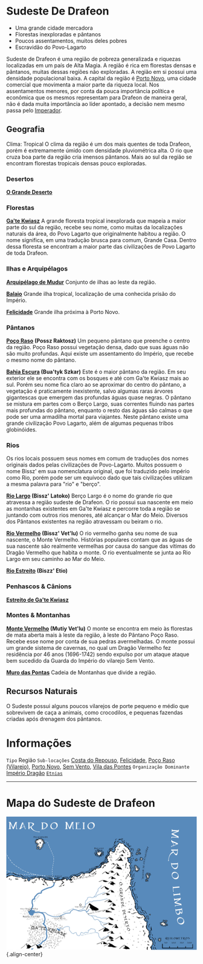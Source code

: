 <!-- TITLE: Sudeste De Drafeon -->
<!-- SUBTITLE: Lar dos pântanos do Povo-Lagarto -->

# Sudeste De Drafeon
* Uma grande cidade mercadora
* Florestas inexploradas e pântanos
* Poucos assentamentos, muitos deles pobres
* Escravidão do Povo-Lagarto

Sudeste de Drafeon é uma região de pobreza generalizada e riquezas localizadas em um país de Alta Magia. A região é rica em florestas densas e pântanos, muitas dessas regiões não exploradas. A região em si possui uma densidade populacional baixa. A capital da região é [Porto Novo](), uma cidade comercial que movimenta a maior parte da riqueza local. Nos assentamentos menores, por conta da pouca importância política e econômica que os mesmos representam para Drafeon de maneira geral, não é dada muita importância ao líder apontado, a decisão nem mesmo passa pelo [Imperador](http://localhost/rankings-e-titulos/imperador-dragao#imperador-dragao).

## Geografia
Clima: Tropical O clima da região é um dos mais quentes de toda Drafeon, porém é extremamente úmido com densidade pluviométrica alta. O rio que cruza boa parte da região cria imensos pântanos. Mais ao sul da região se encontram florestas tropicais densas pouco exploradas. 

### Desertos
**[O Grande Deserto](http://localhost/lugares/plano-material/drafeon/sudeste-de-drafeon/o-grande-deserto#o-grande-deserto)**

### Florestas
**[Ga'te Kwiasz](http://localhost/lugares/plano-material/drafeon/sudeste-de-drafeon/gate-kwiasz#gate-kwiasz)**
A grande floresta tropical inexplorada que mapeia a maior parte do sul da região, recebe seu nome, como muitas da localizações naturais da área, do Povo Lagarto que originalmente habitou a região. O nome significa, em uma tradução brusca para comum, Grande Casa. Dentro dessa floresta se encontram a maior parte das civilizações de Povo Lagarto de toda Drafeon. 

### Ilhas e Arquipélagos
**[Arquipélago de Mudur](http://localhost/lugares/plano-material/drafeon/sudeste-de-drafeon/arquipelago-de-mudur#arquipelago-de-mudur)**
Conjunto de ilhas ao leste da região.

**[Balaio](http://localhost/lugares/plano-material/drafeon/sudeste-de-drafeon/balaio#balaio)**
Grande ilha tropical, localização de uma conhecida prisão do Império.

**[Felicidade](http://localhost/lugares/plano-material/drafeon/sudeste-de-drafeon/felicidade#felicidade)**
Grande ilha próxima à Porto Novo.

### Pântanos
**[Poço Raso](http://localhost/lugares/plano-material/drafeon/sudeste-de-drafeon/poco-raso-pantano#poco-raso) (Possz Raktosz)**
Um pequeno pântano que preenche o centro da região. Poço Raso possui vegetação densa, dado que suas águas não são muito profundas. Aqui existe um assentamento do Império, que recebe o mesmo nome do pântano. 

**[Bahia Escura](http://localhost/lugares/plano-material/drafeon/sudeste-de-drafeon/bahia-escura#bahia-escura) (Bua'tyk Szkar)**
Este é o maior pântano da região. Em seu exterior ele se encontra com os bosques e até com Ga'te Kwiasz mais ao sul. Porém seu nome fica claro ao se aproximar do centro do pântano, a vegetação é praticamente inexistente, salvo algumas raras árvores gigantescas que emergem das profundas águas quase negras. O pântano se mistura em partes com o Berço Largo, suas correntes fluindo nas partes mais profundas do pântano, enquanto o resto das águas são calmas o que pode ser uma armadilha mortal para viajantes. Neste pântano existe uma grande civilização Povo Lagarto, além de algumas pequenas tribos globinóides. 

### Rios
Os rios locais possuem seus nomes em comum de traduções dos nomes originais dados pelas civilizações de Povo-Lagarto. Muitos possuem o nome Bissz' em sua nomenclatura original, que foi traduzido pelo império como Rio, porém pode ser um equívoco dado que tais civilizações utilizam a mesma palavra para "rio" e "berço".

**[Rio Largo]() (Bissz' Latoko)**
Berço Largo é o nome do grande rio que atravessa a região sudeste de Drafeon. O rio possui sua nascente em meio as montanhas existentes em Ga'te Kwiasz e percorre toda a região se juntando com outros rios menores, até alcançar o Mar do Meio. Diversos dos Pântanos existentes na região atravessam ou beiram o rio.

**[Rio Vermelho]() (Bissz' Vet'lu)**
O rio vermelho ganha seu nome de sua nascente, o Monte Vermelho. Histórias populares contam que as águas de sua nascente são realmente vermelhas por causa do sangue das vítimas do Dragão Vermelho que habita o monte. O rio eventualmente se junta ao Rio Largo em seu caminho ao Mar do Meio.

**[Rio Estreito]() (Biszz' Etio)**

### Penhascos & Cânions
**[Estreito de Ga'te Kwiasz](http://localhost/lugares/plano-material/drafeon/sudeste-de-drafeon/estreito-de-gate-kwiasz#estreito-de-gate-kwiasz)**

### Montes & Montanhas
**[Monte Vermelho](http://localhost/lugares/plano-material/drafeon/sudeste-de-drafeon/monte-vermelho#monte-vermelho) (Mutiy Vet'lu)**
O monte se encontra em meio às florestas de mata aberta mais à leste da região, à leste do Pântano Poço Raso. Recebe esse nome por conta de sua pedras avermelhadas. O monte possui um grande sistema de cavernas, no qual um Dragão Vermelho fez residência por 46 anos (1696-1742) sendo expulso por um ataque ataque bem sucedido da Guarda do Império do vilarejo Sem Vento.

**[Muro das Pontas](http://localhost/lugares/plano-material/drafeon/sudeste-de-drafeon/muro-das-pontas#muro-das-pontas)**
Cadeia de Montanhas que divide a região.

## Recursos Naturais
O Sudeste possui alguns poucos vilarejos de porte pequeno e médio que sobrevivem de caça a animais, como crocodilos, e pequenas fazendas criadas após drenagem dos pântanos.
# Informações
`Tipo` Região
`Sub-locações` [Costa do Repouso](http://localhost/lugares/plano-material/drafeon/sudeste-de-drafeon/costa-do-repouso#costa-do-repouso), [Felicidade](http://localhost/lugares/plano-material/drafeon/sudeste-de-drafeon/felicidade#felicidade), [Poço Raso (Vilarejo)](http://localhost/lugares/plano-material/drafeon/sudeste-de-drafeon/poco-raso-vilarejo#poco-raso-vilarejo), [Porto Novo](http://localhost/lugares/plano-material/drafeon/sudeste-de-drafeon/porto-novo#porto-novo), [Sem Vento](http://localhost/lugares/plano-material/drafeon/sudeste-de-drafeon/sem-vento#sem-vento), [Vila das Pontes](http://localhost/lugares/plano-material/drafeon/sudeste-de-drafeon/vila-das-pontes#vila-das-pontes)
`Organização Dominante` [Império Dragão](http://localhost/faccoes/nacoes/imperio-dragao#imperio-dragao) 
[`Etnias`](http://localhost/lugares/plano-material/drafeon/sudeste-de-drafeon/etnias-do-sudeste-de-drafeon#etnias-do-sudeste-de-drafeon)

-----
# Mapa do Sudeste de Drafeon
![Sudeste De Drafeon 3](/uploads/mapas/sudeste-de-drafeon-3.jpg "Sudeste De Drafeon 3"){.align-center}

